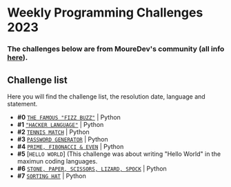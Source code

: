 # Weekly Programming Challenges 2023
### The challenges below are from MoureDev's community (all info [here](https://retosdeprogramacion.com/semanales2023)).

## Challenge list
Here you will find the challenge list, the resolution date, language and statement.

* **#0** [`THE FAMOUS "FIZZ BUZZ"`](./challenges/challenge0_the_famous_fizz_buzz.py) | Python
* **#1** [`"HACKER LANGUAGE"`](./challenges/challenge1_hacker_language.py) | Python
* **#2** [`TENNIS MATCH`](./challenges/challenge2_tennis_match.py) | Python
* **#3** [`PASSWORD GENERATOR`](./challenges/challenge3_random_password_generator.py) | Python
* **#4** [`PRIME, FIBONACCI & EVEN`](./challenges/challenge4_prime_fibonacci_even.py) | Python
* **#5** [`HELLO WORLD`] (This challenge was about writing "Hello World" in the maximun coding languages.
* **#6** [`STONE, PAPER, SCISSORS, LIZARD, SPOCK`](./challenges/challenge6_rock_paper_scissors_lizard_spock.py) | Python
* **#7** [`SORTING HAT`](./challenges/challenge7_sorting_hat.py) | Python
